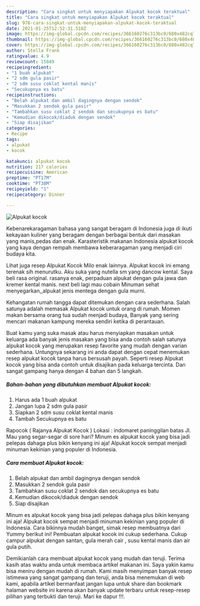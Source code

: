 ```yaml
---
description: "Cara singkat untuk menyiapakan Alpukat kocok teraktual"
title: "Cara singkat untuk menyiapakan Alpukat kocok teraktual"
slug: 978-cara-singkat-untuk-menyiapakan-alpukat-kocok-teraktual
date: 2021-01-25T12:52:31.518Z
image: https://img-global.cpcdn.com/recipes/366160276c313bc0/680x482cq70/alpukat-kocok-foto-resep-utama.jpg
thumbnail: https://img-global.cpcdn.com/recipes/366160276c313bc0/680x482cq70/alpukat-kocok-foto-resep-utama.jpg
cover: https://img-global.cpcdn.com/recipes/366160276c313bc0/680x482cq70/alpukat-kocok-foto-resep-utama.jpg
author: Stella Frank
ratingvalue: 4.9
reviewcount: 15849
recipeingredient:
- "1 buah alpukat"
- "2 sdm gula pasir"
- "2 sdm susu coklat kental manis"
- "Secukupnya es batu"
recipeinstructions:
- "Belah alpukat dan ambil dagingnya dengan sendok"
- "Masukkan 2 sendok gula pasir"
- "Tambahkan susu coklat 2 sendok dan secukupnya es batu"
- "Kemudian dikocok/diaduk dengan sendok"
- "Siap disajikan"
categories:
- Recipe
tags:
- alpukat
- kocok

katakunci: alpukat kocok 
nutrition: 217 calories
recipecuisine: American
preptime: "PT17M"
cooktime: "PT38M"
recipeyield: "1"
recipecategory: Dinner

---
```



![Alpukat kocok](https://img-global.cpcdn.com/recipes/366160276c313bc0/680x482cq70/alpukat-kocok-foto-resep-utama.jpg)

Kebenarekaragaman bahasa yang sangat beragam di Indonesia juga di ikuti kekayaan kuliner yang beragam dengan berbagai bentuk dari masakan yang manis,pedas dan enak. Karasteristik makanan Indonesia alpukat kocok yang kaya dengan rempah membawa keberaragaman yang menjadi ciri budaya kita.


Lihat juga resep Alpukat Kocok Milo enak lainnya. Alpukat kocok ini emang terenak sih menurutku. Aku suka yang nutella sm yang dancow kental. Saya beli rasa original. rasanya enak, perpaduan alpukat dengan gula jawa dan kremer kental manis. next beli lagi mau cobain Minuman sehat menyegarkan,,alpukat jenis mentega dengan gula murni.

Kehangatan rumah tangga dapat ditemukan dengan cara sederhana. Salah satunya adalah memasak Alpukat kocok untuk orang di rumah. Momen makan bersama orang tua sudah menjadi budaya, Banyak yang sering mencari makanan kampung mereka sendiri ketika di perantauan.

Buat kamu yang suka masak atau harus menyiapkan masakan untuk keluarga ada banyak jenis masakan yang bisa anda contoh salah satunya alpukat kocok yang merupakan resep favorite yang mudah dengan varian sederhana. Untungnya sekarang ini anda dapat dengan cepat menemukan resep alpukat kocok tanpa harus bersusah payah.
Seperti resep Alpukat kocok yang bisa anda contoh untuk disajikan pada keluarga tercinta. Dan sangat gampang hanya dengan 4 bahan dan 5 langkah.


<!--inarticleads1-->

##### Bahan-bahan yang dibutuhkan membuat Alpukat kocok:

1. Harus ada 1 buah alpukat
1. Jangan lupa 2 sdm gula pasir
1. Siapkan 2 sdm susu coklat kental manis
1. Tambah Secukupnya es batu


Rapocok ( Rajanya Alpukat Kocok ) Lokasi : indomaret paninggilan batas Jl. Mau yang segar-segar di sore hari? Minum es alpukat kocok yang bisa jadi pelepas dahaga plus bikin kenyang ini aja! Alpukat kocok sempat menjadi minuman kekinian yang populer di Indonesia. 

<!--inarticleads2-->

##### Cara membuat  Alpukat kocok:

1. Belah alpukat dan ambil dagingnya dengan sendok
1. Masukkan 2 sendok gula pasir
1. Tambahkan susu coklat 2 sendok dan secukupnya es batu
1. Kemudian dikocok/diaduk dengan sendok
1. Siap disajikan


Minum es alpukat kocok yang bisa jadi pelepas dahaga plus bikin kenyang ini aja! Alpukat kocok sempat menjadi minuman kekinian yang populer di Indonesia. Cara bikinnya mudah banget, simak resep membuatnya dari Yummy berikut ini! Pembuatan alpukat kocok ini cukup sederhana. Cukup campur alpukat dengan santan, gula merah cair , susu kental manis dan air gula putih. 

Demikianlah cara membuat alpukat kocok yang mudah dan teruji. Terima kasih atas waktu anda untuk membaca artikel makanan ini. Saya yakin kamu bisa meniru dengan mudah di rumah. Kami masih menyimpan banyak resep istimewa yang sangat gampang dan teruji, anda bisa menemukan di web kami, apabila artikel bermanfaat jangan lupa untuk share dan bookmark halaman website ini karena akan banyak update terbaru untuk resep-resep pilihan yang terbukti dan teruji. Mari ke dapur !!!. 
